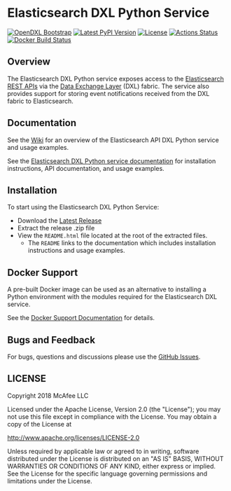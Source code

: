 # Elasticsearch DXL Python Service
[![OpenDXL Bootstrap](https://img.shields.io/badge/Built%20With-OpenDXL%20Bootstrap-blue.svg)](https://github.com/opendxl/opendxl-bootstrap-python)
[![Latest PyPI Version](https://img.shields.io/pypi/v/dxlelasticsearchservice.svg)](https://pypi.python.org/pypi/dxlelasticsearchservice)
[![License](https://img.shields.io/badge/License-Apache%202.0-blue.svg)](https://opensource.org/licenses/Apache-2.0)
[![Actions Status](https://github.com/opendxl/opendxl-elasticsearch-service-python/workflows/Build/badge.svg)](https://github.com/opendxl/opendxl-elasticsearch-service-python/actions)
[![Docker Build Status](https://img.shields.io/docker/cloud/build/opendxl/opendxl-elasticsearch-service-python.svg)](https://hub.docker.com/r/opendxl/opendxl-elasticsearch-service-python/)


## Overview

The Elasticsearch DXL Python service exposes access to the 
[Elasticsearch REST APIs](https://www.elastic.co/guide/en/elasticsearch/reference/current/index.html)
via the [Data Exchange Layer](http://www.mcafee.com/us/solutions/data-exchange-layer.aspx)
(DXL) fabric. The service also provides support for storing event notifications
received from the DXL fabric to Elasticsearch.

## Documentation

See the [Wiki](https://github.com/opendxl/opendxl-elasticsearch-service-python/wiki)
for an overview of the Elasticsearch API DXL Python service and usage examples.

See the
[Elasticsearch DXL Python service documentation](https://opendxl.github.io/opendxl-elasticsearch-service-python/pydoc)
for installation instructions, API documentation, and usage examples.

## Installation

To start using the Elasticsearch DXL Python Service:

* Download the [Latest Release](https://github.com/opendxl/opendxl-elasticsearch-service-python/releases)
* Extract the release .zip file
* View the `README.html` file located at the root of the extracted files.
  * The `README` links to the documentation which includes installation
    instructions and usage examples.

## Docker Support

A pre-built Docker image can be used as an alternative to installing a Python
environment with the modules required for the Elasticsearch DXL service.

See the
[Docker Support Documentation](https://opendxl.github.io/opendxl-elasticsearch-service-python/pydoc/docker.html)
for details.

## Bugs and Feedback

For bugs, questions and discussions please use the
[GitHub Issues](https://github.com/opendxl/opendxl-elasticsearch-service-python/issues).

## LICENSE

Copyright 2018 McAfee LLC

Licensed under the Apache License, Version 2.0 (the "License"); you may not use
this file except in compliance with the License. You may obtain a copy of the
License at

http://www.apache.org/licenses/LICENSE-2.0

Unless required by applicable law or agreed to in writing, software distributed
under the License is distributed on an "AS IS" BASIS, WITHOUT WARRANTIES OR
CONDITIONS OF ANY KIND, either express or implied. See the License for the
specific language governing permissions and limitations under the License.
